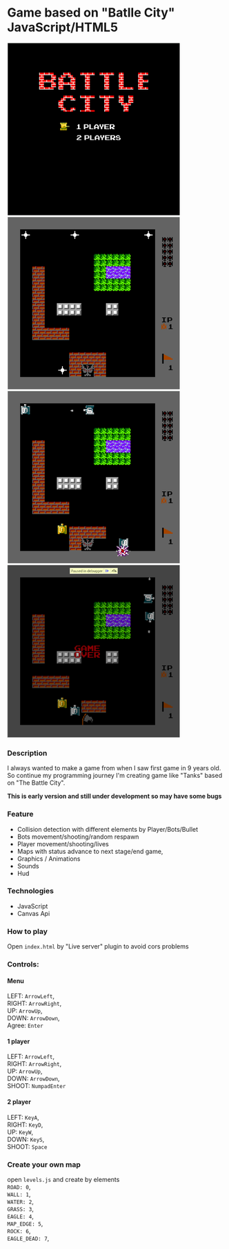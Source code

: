 # Game based on "Batlle City" JavaScript/HTML5

<div style=""display: flex>
<img src="https://github.com/DariuszMeissner/Tanks-Game/blob/main/assets/in-game/Screenshot%20from%202025-08-18%2015-11-32.png" width="400" >
<img src="https://github.com/DariuszMeissner/Tanks-Game/blob/main/assets/in-game/Screenshot%20from%202025-08-18%2015-09-10.png" width="400" >
<img src="https://github.com/DariuszMeissner/Tanks-Game/blob/main/assets/in-game/Screenshot%20from%202025-08-18%2015-09-29.png" width="400" >
<img src="https://github.com/DariuszMeissner/Tanks-Game/blob/main/assets/in-game/Screenshot%20from%202025-08-18%2015-10-49.png" width="400" >  
</div>

### Description

I always wanted to make a game from when I saw first game in 9 years old. So continue my programming journey I'm creating game like "Tanks" based on "The Battle City".

**This is early version and still under development so may have some bugs**

### Feature

- Collision detection with different elements by Player/Bots/Bullet
- Bots movement/shooting/random respawn
- Player movement/shooting/lives
- Maps with status advance to next stage/end game,
- Graphics / Animations
- Sounds
- Hud

### Technologies

- JavaScript
- Canvas Api

### How to play

Open `index.html` by "Live server" plugin to avoid cors problems

### Controls:

#### Menu

LEFT: `ArrowLeft`,\
RIGHT: `ArrowRight`,\
UP: `ArrowUp`,\
DOWN: `ArrowDown`,\
Agree: `Enter`

#### 1 player

LEFT: `ArrowLeft`,\
RIGHT: `ArrowRight`,\
UP: `ArrowUp`,\
DOWN: `ArrowDown`,\
SHOOT: `NumpadEnter`

#### 2 player

LEFT: `KeyA`,\
RIGHT: `KeyD`,\
UP: `KeyW`,\
DOWN: `KeyS`,\
SHOOT: `Space`

### Create your own map

open `levels.js` and create by elements\
`ROAD: 0`,\
`WALL: 1`,\
`WATER: 2`,\
`GRASS: 3`,\
`EAGLE: 4`,\
`MAP_EDGE: 5`,\
`ROCK: 6`,\
`EAGLE_DEAD: 7`,
